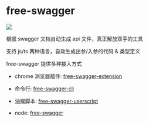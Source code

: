 # free-swagger

![](https://img.shields.io/npm/v/free-swagger)

根据 swagger 文档自动生成 api 文件，真正解放双手的工具

支持 js/ts 两种语言，自动生成出参/入参的代码 & 类型定义

free-swagger 提供多种接入方式

* chrome 浏览器插件: [free-swagger-extension](./packages/extension/README.md)

* 命令行: [free-swagger-cli](./packages/cli/README.md)

* 油猴脚本: [free-swagger-userscript](./packages/userscript/README.md)

* node: [free-swagger](./packages/api/README.md)
